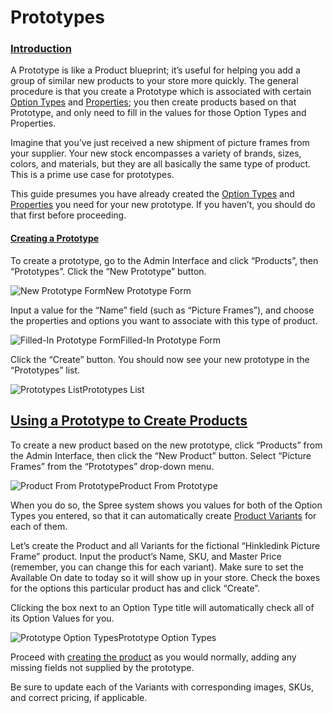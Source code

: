 # Prototypes

### [Introduction](prototypes.md#introduction) <a id="introduction"></a>

A Prototype is like a Product blueprint; it’s useful for helping you add a group of similar new products to your store more quickly. The general procedure is that you create a Prototype which is associated with certain [Option Types](product-options.md) and [Properties](product-properties.md); you then create products based on that Prototype, and only need to fill in the values for those Option Types and Properties.

Imagine that you’ve just received a new shipment of picture frames from your supplier. Your new stock encompasses a variety of brands, sizes, colors, and materials, but they are all basically the same type of product. This is a prime use case for prototypes.

This guide presumes you have already created the [Option Types](product-options.md) and [Properties](product-properties.md) you need for your new prototype. If you haven’t, you should do that first before proceeding.

#### [Creating a Prototype](prototypes.md#creating-a-prototype) <a id="creating-a-prototype"></a>

To create a prototype, go to the Admin Interface and click “Products”, then “Prototypes”. Click the “New Prototype” button.

![New Prototype Form](https://guides.spreecommerce.org/static/ab80a76c2319d4d758330fb459a478f8/03ffe/new_prototype.jpg)New Prototype Form

Input a value for the “Name” field \(such as “Picture Frames”\), and choose the properties and options you want to associate with this type of product.

![Filled-In Prototype Form](https://guides.spreecommerce.org/static/9674b69afc15a805e242a2418460db08/03ffe/picture_frame_prototype.jpg)Filled-In Prototype Form

Click the “Create” button. You should now see your new prototype in the “Prototypes” list.

![Prototypes List](https://guides.spreecommerce.org/static/0a2d966865e042eb3b5f200175e51e9f/b9b0e/prototypes.jpg)Prototypes List

## [Using a Prototype to Create Products](prototypes.md#using-a-prototype-to-create-products) <a id="using-a-prototype-to-create-products"></a>

To create a new product based on the new prototype, click “Products” from the Admin Interface, then click the “New Product” button. Select “Picture Frames” from the “Prototypes” drop-down menu.

![Product From Prototype](https://guides.spreecommerce.org/static/e5388425368959d48b6ef7641d9ddb99/03ffe/product_from_prototype.jpg)Product From Prototype

When you do so, the Spree system shows you values for both of the Option Types you entered, so that it can automatically create [Product Variants](creating-a-new-product.md#understanding-variants) for each of them.

Let’s create the Product and all Variants for the fictional “Hinkledink Picture Frame” product. Input the product’s Name, SKU, and Master Price \(remember, you can change this for each variant\). Make sure to set the Available On date to today so it will show up in your store. Check the boxes for the options this particular product has and click “Create”.

Clicking the box next to an Option Type title will automatically check all of its Option Values for you.

![Prototype Option Types](https://guides.spreecommerce.org/static/f786408fa0d2258b75fb4740dcc45bd2/03ffe/prototype_product_with_options.jpg)Prototype Option Types

Proceed with [creating the product](creating-a-new-product.md) as you would normally, adding any missing fields not supplied by the prototype.

Be sure to update each of the Variants with corresponding images, SKUs, and correct pricing, if applicable.[  
](https://github.com/spree/spree/edit/master/guides/src/content/user/products/product_prototypes.md)

